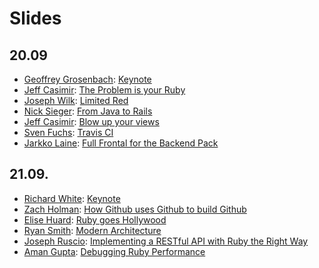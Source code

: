 # Slides

## 20.09

* [Geoffrey Grosenbach](https://twitter.com/#!/topfunky): [Keynote]()
* [Jeff Casimir](https://twitter.com/#!/j3): [The Problem is your Ruby]()
* [Joseph Wilk](https://twitter.com/#!/josephwilk): [Limited Red](http://www.slideshare.net/mobile/josephwilk/frozenrails2011)
* [Nick Sieger](https://twitter.com/#!/nicksieger): [From Java to Rails]()
* [Jeff Casimir](https://twitter.com/#!/j3): [Blow up your views]()
* [Sven Fuchs](https://twitter.com/#!/svenfuchs): [Travis CI]()
* [Jarkko Laine](https://twitter.com/#!/jarkko): [Full Frontal for the Backend Pack]()

## 21.09.

* [Richard White](https://twitter.com/#!/rrwhite): [Keynote]()
* [Zach Holman](https://twitter.com/#!/holman): [How Github uses Github to build Github]()
* [Elise Huard](https://twitter.com/#!/elise_huard): [Ruby goes Hollywood]()
* [Ryan Smith](https://twitter.com/#!/ryandotsmith): [Modern Architecture]()
* [Joseph Ruscio](https://twitter.com/#!/josephruscio): [Implementing a RESTful API with Ruby the Right Way]()
* [Aman Gupta](https://twitter.com/#!/tmm1): [Debugging Ruby Performance](http://speakerdeck.com/u/tmm1/p/debugging-ruby-performance)
